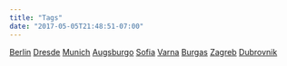 ```yaml
---
title: "Tags"
date: "2017-05-05T21:48:51-07:00"
---
```


[Berlin]()
[Dresde]()
[Munich]()
[Augsburgo]()
[Sofia]()
[Varna]()
[Burgas]()
[Zagreb]()
[Dubrovnik]()

